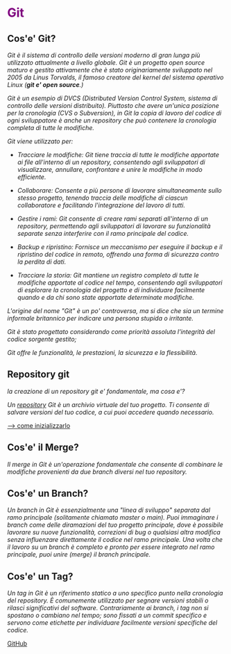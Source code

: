 # <span style="color:purple">**Git**

## Cos'e' Git?

_Git è il sistema di controllo delle versioni moderno di gran lunga più utilizzato attualmente a livello globale. Git è un progetto open source maturo e gestito attivamente che è stato originariamente sviluppato nel 2005 da Linus Torvalds, il famoso creatore del kernel del sistema operativo Linux (**git e' open source**.)_


 _Git è un esempio di DVCS (Distributed Version Control System, sistema di controllo delle versioni distribuito). Piuttosto che avere un'unica posizione per la cronologia (CVS o Subversion), in Git la copia di lavoro del codice di ogni sviluppatore è anche un repository che può contenere la cronologia completa di tutte le modifiche._

_Git viene utilizzato per:_

* _Tracciare le modifiche: Git tiene traccia di tutte le modifiche apportate ai file all'interno di un repository, consentendo agli sviluppatori di visualizzare, annullare, confrontare e unire le modifiche in modo efficiente._

* _Collaborare: Consente a più persone di lavorare simultaneamente sullo stesso progetto, tenendo traccia delle modifiche di ciascun collaboratore e facilitando l'integrazione del lavoro di tutti._

* _Gestire i rami: Git consente di creare rami separati all'interno di un repository, permettendo agli sviluppatori di lavorare su funzionalità separate senza interferire con il ramo principale del codice._

* _Backup e ripristino: Fornisce un meccanismo per eseguire il backup e il ripristino del codice in remoto, offrendo una forma di sicurezza contro la perdita di dati._

* _Tracciare la storia: Git mantiene un registro completo di tutte le modifiche apportate al codice nel tempo, consentendo agli sviluppatori di esplorare la cronologia del progetto e di individuare facilmente quando e da chi sono state apportate determinate modifiche._

_L'origine del nome "Git" è un po' controversa, ma si dice che sia un termine informale britannico per indicare una persona stupida o irritante._



_Git è stato progettato considerando come priorità assoluta l'integrità del codice sorgente gestito;_


_Git offre le funzionalità, le prestazioni, la sicurezza e la flessibilità._


## Repository git

_la creazione di un repository git e' fondamentale, ma cosa e'?_

_Un [repository](https://bitbucket.org/product/it/code-repository) Git è un archivio virtuale del tuo progetto. Ti consente di salvare versioni del tuo codice, a cui puoi accedere quando necessario._

[--> come inizializzarlo](https://www.atlassian.com/it/git/tutorials/setting-up-a-repository)

## Cos'e' il Merge?


_Il merge in Git è un'operazione fondamentale che consente di combinare le modifiche provenienti da due branch diversi nel tuo repository._

## Cos'e' un Branch?

_Un branch in Git è essenzialmente una "linea di sviluppo" separata dal ramo principale (solitamente chiamato master o main). Puoi immaginare i branch come delle diramazioni del tuo progetto principale, dove è possibile lavorare su nuove funzionalità, correzioni di bug o qualsiasi altra modifica senza influenzare direttamente il codice nel ramo principale. Una volta che il lavoro su un branch è completo e pronto per essere integrato nel ramo principale, puoi unire (merge) il branch principale._

## Cos'e' un Tag?

_Un tag in Git è un riferimento statico a uno specifico punto nella cronologia del repository. È comunemente utilizzato per segnare versioni stabili o rilasci significativi del software. Contrariamente ai branch, i tag non si spostano o cambiano nel tempo; sono fissati a un commit specifico e servono come etichette per individuare facilmente versioni specifiche del codice._


[GitHub](https://github.com/)